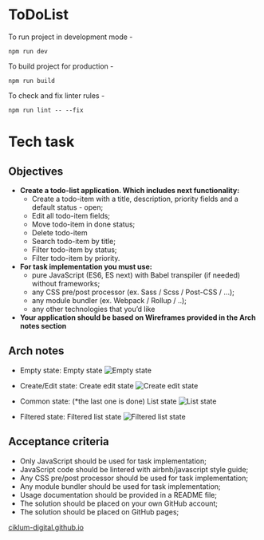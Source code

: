 # ToDoList

To run project in development mode -

`npm run dev`

To build project for production -

`npm run build`

To check and fix linter rules -

`npm run lint -- --fix`

# Tech task
## Objectives

* **Create a todo-list application. Which includes next functionality:**
	* Create a todo-item with a title, description, priority fields and a default status - open;
	* Edit all todo-item fields;
	* Move todo-item in done status;
	* Delete todo-item
	* Search todo-item by title;
	* Filter todo-item by status;
	* Filter todo-item by priority.
* **For task implementation you must use:**
	* pure JavaScript (ES6, ES next) with Babel transpiler (if needed) without frameworks;
	* any CSS pre/post processor (ex. Sass / Scss / Post-CSS / ...);
	* any module bundler (ex. Webpack / Rollup / ..);
	* any other technologies that you’d like
* **Your application should be based on Wireframes provided in the Arch notes section**

## Arch notes

* Empty state: Empty state
![Empty state](https://ciklum-digital.github.io/internship/assets/images/task/empty_state.png)

* Create/Edit state: Create edit state
![Create edit state](https://ciklum-digital.github.io/internship/assets/images/task/create_edit_state.png)

* Common state: (*the last one is done) List state
![List state](https://ciklum-digital.github.io/internship/assets/images/task/list_state.png)

* Filtered state: Filtered list state
![Filtered list state](https://ciklum-digital.github.io/internship/assets/images/task/filtered_list_state.png)

## Acceptance criteria

* Only JavaScript should be used for task implementation;
* JavaScript code should be lintered with airbnb/javascript style guide;
* Any CSS pre/post processor should be used for task implementation;
* Any module bundler should be used for task implementation;
* Usage documentation should be provided in a README file;
* The solution should be placed on your own GitHub account;
* The solution should be placed on GitHub pages;

[ciklum-digital.github.io](https://ciklum-digital.github.io/internship/#/pages/task)    